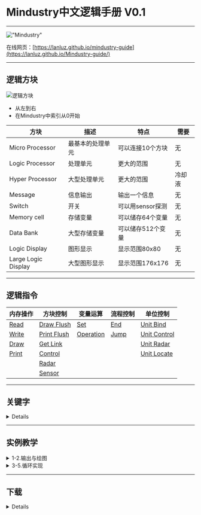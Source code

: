 # Mindustry中文逻辑手册 V0.1

---

!["Mindustry"](https://gimg2.baidu.com/image_search/src=http%3A%2F%2Fimg.itch.zone%2FaW1hZ2UvMTQwMTY5LzEwNzQ0NTQuZ2lm%2F347x500%2FqGIeKw.gif&refer=http%3A%2F%2Fimg.itch.zone&app=2002&size=f9999,10000&q=a80&n=0&g=0n&fmt=jpeg?sec=1620641379&t=a980a6fb412cf5c1ee929eebd2183b34)

在线网页：[https://lanluz.github.io/mindustry-guide](https://lanluz.github.io/Mindustry-guide/)


---

## 逻辑方块

![逻辑方块](https://lanluz.github.io/Mindustry-guide/img/logic-block.png)

- 从左到右
- 在Mindustry中索引从0开始

|方块|描述|特点|需要|
|-|-|-|-|
|Micro Processor|最基本的处理单元|可以连接10个方块|无|
|Logic Processor|处理单元|更大的范围|无|
|Hyper Processor|大型处理单元|更大的范围|冷却液|
|Message|信息输出|输出一个信息|无|
|Switch|开关|可以用sensor探测|无|
|Memory cell|存储变量|可以储存64个变量|无|
|Data Bank|大型存储变量|可以储存512个变量|无|
|Logic Display|图形显示|显示范围80x80|无|
|Large Logic Display|大型图形显示|显示范围176x176|无|



---

## 逻辑指令

|内存操作|方块控制|变量运算|流程控制|单位控制|
|-|-|-|-|-|
|[Read](https://lanluz.github.io/Mindustry-guide/Guide/read/read.html)|[Draw Flush](https://lanluz.github.io/Mindustry-guide/Guide/drawFlush/drawFlush.html)|[Set](https://lanluz.github.io/Mindustry-guide/Guide/set/set.html)|[End](https://lanluz.github.io/Mindustry-guide/Guide/end/end.html)|[Unit Bind](https://lanluz.github.io/Mindustry-guide/Guide/unitBind/unitBind.html)|
|[Write](https://lanluz.github.io/Mindustry-guide/Guide/write/write.html)|[Print Flush](https://lanluz.github.io/Mindustry-guide/Guide/printFlush/printFlush.html)|[Operation](https://lanluz.github.io/Mindustry-guide/Guide/operation/operation.html)|[Jump](https://lanluz.github.io/Mindustry-guide/Guide/jump/jump.html)|[Unit Control](https://lanluz.github.io/Mindustry-guide/Guide/unitControl/unitControl.html)|
|[Draw](https://lanluz.github.io/Mindustry-guide/Guide/draw/draw.html)|[Get Link](https://lanluz.github.io/Mindustry-guide/Guide/getLink/getLink.html)|||[Unit Radar](https://lanluz.github.io/Mindustry-guide/Guide/unitRadar/unitRadar.html)|
|[Print](https://lanluz.github.io/Mindustry-guide/Guide/print/print.html)|[Control](https://lanluz.github.io/Mindustry-guide/Guide/control/control.html)|||[Unit Locate](https://lanluz.github.io/Mindustry-guide/Guide/unitLocate/unitLocate.html)|
||[Radar](https://lanluz.github.io/Mindustry-guide/Guide/radar/radar.html)||||
||[Sensor](https://lanluz.github.io/Mindustry-guide/Guide/sensor/sensor.html)||||


---

## 关键字

<details>

|关键字|描述|
|-|-|
|@+方块名/单位名/液体名|方块/单位/液体本身|
|@time|自1970年1月1日到现在经过的毫秒|
|@this|指向当前对象自己|
|@thisx|获取当前对象自己的X坐标|
|@thisy|获取当前对象自己的Y坐标|
|@air|空气|
|@soild|地形|
|@links|绑定方块数|
|@counter|逻辑执行行数|
|@unit|当前绑定单位|
|@ipt|每tick执行行数|
|@totalItems|获取这个建筑物/单位内的所有物品的总计数量|
|@firstItem|获取这个建筑物/单位内的第一个物品的名称|
|@totalLiquid|获取这个建筑物/单位内的所有液体的总计数量|
|@totalPower|获取这个建筑物/单位内总电力|
|@itemCapacity|获取这个建筑物/单位内的物品的容量|
|@liquidCapacity|获取这个建筑物/单位内的液体的容量|
|@powerCapacity|获取这个建筑物/单位内的电力的容量|
|@powerNetStored|获取这个建筑物/单位内的电力网络的储存量|
|@powerNetCapacity|获取这个建筑物/单位内的电力网络的储存量容量|
|@powerNetIn|获取这个建筑物/单位内的电力网络输入量/产生量|
|@powerNetOut|获取这个建筑物/单位内的电力网络输出量/消耗量|
|@ammo|获取这个建筑物/单位内的子弹量|
|@ammoCapacity|获取这个建筑物/单位内的子弹量上限|
|@health|获取这个建筑物/单位的生命值|
|@maxHealth|获取这个建筑物/单位的生命值上限|
|@heat|获取这个建筑物/单位的发热|
|@efficiency|获取这个建筑物/单位的效率|
|@timescale|获取这个建筑物/单位的时间流速|
|@rotation|获取这个建筑物/单位的旋转角度|
|@x|获取这个建筑物/单位的x坐标|
|@y|获取这个建筑物/单位的y坐标|
|@shootX|获取这个建筑物/单位的射击x坐标|
|@shootY|获取这个建筑物/单位的射击y坐标|
|@size|获取这个建筑物/单位的大小(正方形边长大小)|
|@dead|获取这个建筑物/单位是否失效(被摧毁返回1 有效返回0)|
|@range|获取这个建筑物/单位的攻击范围|
|@shooting|获取这个建筑物/单位的攻击状态(开火返回1 停火返回0)|
|@boosting|获取这个单位的飞行状态|
|@mineX|获取这个单位的挖矿x坐标|
|@mineY|获取这个单位的挖矿y坐标|
|@mining|获取这个单位的挖矿状态|
|@team|获取这个建筑物/单位的阵营|
|@type|返回这个建筑物/单位的类型|
|@flag|返回这个建筑物/单位的数字标记|
|@controlled|返回这个建筑物/单位是否被控制(处理器返回1 玩家返回2 编队返回3 如果都不是返回0)|
|@controller|返回一个单位的控制者(如果是处理器返回processor 编队返回 leader 如果都不是返回 itself)|
|@commanded|不建议使用 将被移除 使用controlled替代它|
|@name|获取这个建筑物/单位的玩家名字|
|@config|获取这个单位的配置(如工厂生产的物品)|
|@payloadCount|获取单位的载荷数量|
|@payloadType|获取单位的载荷类型|
|@enabled|获取这个建筑物/单位的开启状态|
|@configure|获取这个建筑物的配置(常用于分类器)|

</details>


---

<h2>实例教学</h2>

<details>
<summary>1-2.输出与绘图</summary>

1. [第一课：打印出 "Hello,Mindustry"](https://lanluz.github.io/Mindustry-guide/example/class1/example.html)
2. [第二课：根据仓库载荷绘制出载荷百分比显示图像](https://lanluz.github.io/Mindustry-guide/example/class2/example.html)

</details>

<details>
<summary>3-5.循环实现</summary>

3. 第三课：使用Memory cell的循环
4. 第四课：使用jump的循环
5. 第五课：使用@counter的循环

</details>

---

## 下载

<details>

#### 华漾Emoji

1. [点阵神风轰炸机_Emoji改](https://github.com/LanluZ/Mindustry-guide/blob/main/Player-Share/%E5%8D%8E%E6%BC%BEEmoji/%E7%82%B9%E9%98%B5%E7%A5%9E%E9%A3%8E%E8%BD%B0%E7%82%B8%E6%9C%BA_Emoji%E6%94%B9.msch)

</details>

